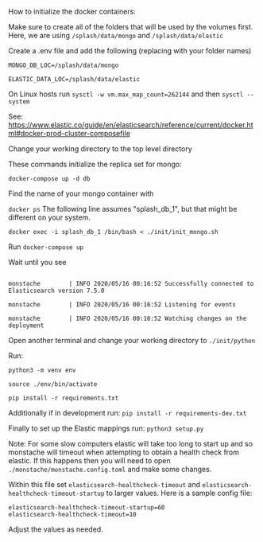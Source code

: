 How to initialize the docker containers:

Make sure to create all of the folders that will be used by the volumes first. Here, we are using `/splash/data/mongo` and `/splash/data/elastic`

Create a .env file and add the following (replacing with your folder names)

```
MONGO_DB_LOC=/splash/data/mongo

ELASTIC_DATA_LOC=/splash/data/elastic
```

On Linux hosts run  `sysctl -w vm.max_map_count=262144`  and then `sysctl --system`

See: https://www.elastic.co/guide/en/elasticsearch/reference/current/docker.html#docker-prod-cluster-composefile

Change your working directory to the top level directory

These commands initialize the replica set for mongo:

`docker-compose up -d db`

Find the name of your mongo container with 

`docker ps` The following line assumes "splash_db_1", but that might be different on your system.


`docker exec -i splash_db_1 /bin/bash < ./init/init_mongo.sh`

Run `docker-compose up`

Wait until you see 
```

monstache        | INFO 2020/05/16 00:16:52 Successfully connected to Elasticsearch version 7.5.0

monstache        | INFO 2020/05/16 00:16:52 Listening for events

monstache        | INFO 2020/05/16 00:16:52 Watching changes on the deployment
```

Open another terminal and change your working directory to `./init/python`

Run:

`python3 -m venv env`

`source ./env/bin/activate`

`pip install -r requirements.txt`

Additionally if in development run: `pip install -r requirements-dev.txt`

Finally to set up the Elastic mappings run: `python3 setup.py`


Note: For some slow computers elastic will take too long to start up and so monstache will timeout when attempting to obtain a health check from elastic. If this happens then you will need to open `./monstache/monstache.config.toml` and make some changes.

Within this file set `elasticsearch-healthcheck-timeout` and `elasticsearch-healthcheck-timeout-startup` to larger values. Here is a sample config file:
```
elasticsearch-healthcheck-timeout-startup=60
elasticsearch-healthcheck-timeout=10
```

Adjust the values as needed.